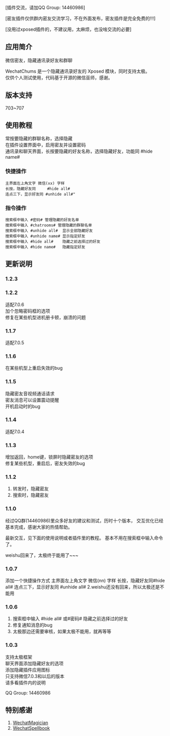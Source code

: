 
[插件交流，请加QQ Group: 14460986] 

[密友插件仅供群内密友交流学习，不在外面发布，密友插件是完全免费的!!!]

[没用过xposed插件的，不建议用，太麻烦，也没啥交流的必要]

## 应用简介

微信密友，隐藏通讯录好友和群聊

WechatChums 是一个隐藏通讯录好友的 Xposed 模块，同时支持太极。  
仅供个人测试使用，代码基于开源的微信巫师，感谢。

## 版本支持 
703~707

## 使用教程 
常按要隐藏的群聊名称，选择隐藏   
在插件设置界面中，启用密友并设置密码  
通讯录和聊天界面，长按要隐藏的好友名称，选择隐藏好友，功能同 #hide name#

### 快捷操作
    主界面左上角文字 微信(xx) 字样 
    长按，隐藏好友同     #hide all# 
    连点三下，显示好友同 #unhide all#"

### 指令操作
	搜索框中输入 #密码# 管理隐藏的好友名单  
    搜索框中输入 #chatrooms# 管理隐藏的群聊名单
    搜索框中输入 #unhide all#  显示全部隐藏好友 
    搜索框中输入 #unhide name# 显示指定好友 
    搜索框中输入 #hide all#    隐藏之前选择过的好友 
    搜索框中输入 #hide name#   隐藏指定好友

## 更新说明
### 1.2.3
### 1.2.2
适配7.0.6  
加个忽略密码框的选项   
修复在某些机型进机册卡顿，崩溃的问题

### 1.1.7
适配7.0.5

### 1.1.6
在某些机型上重启失效的bug  

### 1.1.5
隐藏密友音视频通话请求  
密友消息可以设置震动提醒  
开机启动时的bug  

### 1.1.4
适配7.0.4

### 1.1.3
增加返回，home键，锁屏时隐藏密友的选项  
修复某些机型，重启后，密友失效的bug

### 1.1.2
1. 转发时，隐藏密友
2. 搜索时，隐藏密友

### 1.1.0
经过QQ群(14460986)里众多好友的建议和测试，历时十个版本，
交互优化已经基本完成，感谢大家的热情帮助。

最新交互，见下面的使用说明或者插件里的教程。
基本不用在搜索框中输入命令了。

weishu回来了，太极终于能用了~~~

### 1.0.7
添加一个快捷操作方式
主界面左上角文字 微信(nn) 字样
长按，隐藏好友同#hide all#
连点三下，显示好友同 #unhide all#
2.weishu还没有回来，所以太极还是不能用

### 1.0.6
1. 搜索框中输入 #hide all# 或#密码# 隐藏之前选择过的好友
2. 修复通知消息的bug
3. 太极那边还需要审核，如果太极不能用，就再等等

### 1.0.3
支持太极框架  
聊天界面添加隐藏好友的选项  
添加隐藏插件应用图标  
只支持微信7.0.3和以后的版本  
请多看插件内的说明

QQ Group: 14460986

## 特别感谢
1. [WechatMagician](https://github.com/Gh0u1L5/WechatMagician)
2. [WechatSpellbook](https://github.com/Gh0u1L5/WechatSpellbook)
